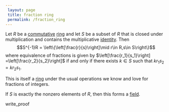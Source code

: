 ```yaml
---
 layout: page
 title: fraction ring
 permalink: /fraction_ring
---
```

Let $R$ be a [commutative](https://defsmath.github.io/DefsMath/commutative) [ring](https://defsmath.github.io/DefsMath/ring) and let $S$ be a subset of $R$ that is closed under multiplication and contains the multiplicative [identity](https://defsmath.github.io/DefsMath/identity_element). Then $$S^{-1}R = \left\{\left[\frac{r}{s}\right]\mid r\in R,s\in S\right\}$$  where equivalence of fractions is given by $\left[\frac{r_1}{s_1}\right] =\left[\frac{r_2}{s_2}\right]$ if and only if there exists $k \in S$ such that $kr_1s_2 = kr_2s_1$.
 
This is itself a [ring](https://defsmath.github.io/DefsMath/ring) under the usual operations we know and love for fractions of integers. 
 
If $S$ is exactly the nonzero elements of $R$, then this forms a [field](https://defsmath.github.io/DefsMath/field).
 
 write_proof 